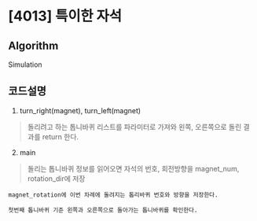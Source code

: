# [4013] 특이한 자석

## Algorithm

Simulation

## 코드설명
1. turn_right(magnet), turn_left(magnet)
  > 돌리려고 하는 톱니바퀴 리스트를 파라미터로 가져와 왼쪽, 오른쪽으로 돌린 결과를 return 한다.
  
2. main
  > 돌리는 톱니바퀴 정보를 읽어오면 자석의 번호, 회전방향을 magnet_num, rotation_dir에 저장
  
    magnet_rotation에 이번 차례에 돌려지는 톱리바퀴 번호와 방향을 저장한다.
    
    첫번째 톱니바퀴 기준 왼쪽과 오른쪽으로 돌아가는 톱니바퀴를 확인한다.
  
